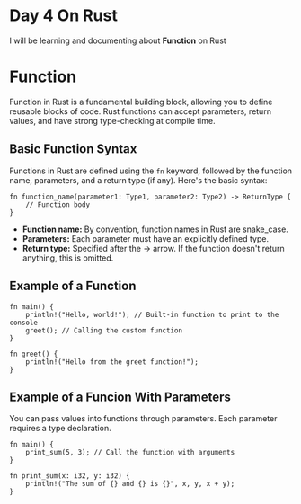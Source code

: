# Day 4 On Rust
I will be learning and documenting about **Function** on Rust
# Function 
Function in Rust is a fundamental building block, allowing you to define reusable blocks of code. 
Rust functions can accept parameters, return values, and have strong type-checking at compile time.

## Basic Function Syntax
Functions in Rust are defined using the `fn` keyword, followed by the function name, parameters, and a return type (if any). 
Here's the basic syntax:
```
fn function_name(parameter1: Type1, parameter2: Type2) -> ReturnType {
    // Function body
}
```
- **Function name:** By convention, function names in Rust are snake_case.
- **Parameters:** Each parameter must have an explicitly defined type.
- **Return type:** Specified after the -> arrow. If the function doesn't return anything, this is omitted.

##  Example of a Function
```
fn main() {
    println!("Hello, world!"); // Built-in function to print to the console
    greet(); // Calling the custom function
}

fn greet() {
    println!("Hello from the greet function!");
}
```
## Example of a Funcion With Parameters
You can pass values into functions through parameters. Each parameter requires a type declaration.
```
fn main() {
    print_sum(5, 3); // Call the function with arguments
}

fn print_sum(x: i32, y: i32) {
    println!("The sum of {} and {} is {}", x, y, x + y);
}
```
